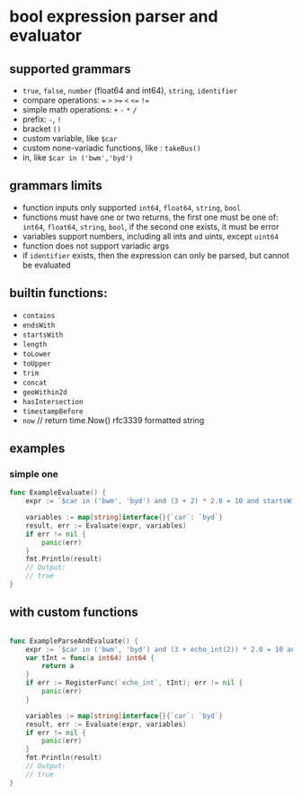 # bool expression parser and evaluator

## supported grammars

- `true`, `false`, `number` (float64 and int64), `string`, `identifier`
- compare operations: `=` `>` `>=` `<` `<=` `!=` 
- simple math operations: `+` `-` `*` `/`
- prefix: `-`, `!`
- bracket `()`
- custom variable, like `$car`
- custom none-variadic functions, like : `takeBus()`
- in, like `$car in ('bwm','byd')`

##  grammars limits
- function inputs only supported `int64`, `float64`, `string`, `bool`
- functions must have one or two returns, the first one must be one of: `int64`, `float64`, `string`, `bool`, if the second one exists, it must be error
- variables support numbers, including all ints and uints, except `uint64`
- function does not support variadic args
- if `identifier` exists, then the expression can only be parsed, but cannot be evaluated


## builtin functions:

- `contains`   
- `endsWith`   
- `startsWith`   
- `length`   
- `toLower`   
- `toUpper`   
- `trim`   
- `concat`   
- `geoWithin2d`   
- `hasIntersection`   
- `timestampBefore`   
- `now`   // return time.Now() rfc3339 formatted string

## examples

### simple one

```go
func ExampleEvaluate() {
	expr := `$car in ('bwm', 'byd') and (3 + 2) * 2.0 = 10 and startsWith($car, 'b')`

	variables := map[string]interface{}{`car`: `byd`}
	result, err := Evaluate(expr, variables)
	if err != nil {
		panic(err)
	}
	fmt.Println(result)
	// Output:
	// true
}
```

## with custom functions

```go

func ExampleParseAndEvaluate() {
	expr := `$car in ('bwm', 'byd') and (3 + echo_int(2)) * 2.0 = 10 and startsWith($car, 'b')`
	var tInt = func(a int64) int64 {
		return a
	}
	if err := RegisterFunc(`echo_int`, tInt); err != nil {
		panic(err)
	}

	variables := map[string]interface{}{`car`: `byd`}
	result, err := Evaluate(expr, variables)
	if err != nil {
		panic(err)
	}
	fmt.Println(result)
	// Output:
	// true
}
```